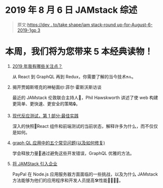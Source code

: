 # 2019 年 8 月 6 日 JAMstack 综述

> 原文:[https://dev . to/take shape/jam stack-round up-for-August-6-2019-1gp 3](https://dev.to/takeshape/jamstack-roundup-for-august-6th-2019-1gp3)

# 本周，我们将为您带来 5 本经典读物！

1.  [2019 年我有哪些关注点？](https://dev.to/michaelfriedman/what-tech-has-my-attention-in-2019-4bj4?utm_source=dormosheio&utm_campaign=dormosheio)

    从 React 到 GraphQL 再到 Redux，你需要了解的当今技术🔛🔝。

2.  揭开贾姆斯塔克的神秘面纱:菲尔·霍斯沃斯访谈

    最近的 JAMstack 伦敦联合主持人🎤，Phil Hawskworth 讲述了使 web 构建更简单、更快速、更安全的策略🔒。

3.  [现代反应测试，第 1 部分:最佳实践](https://blog.sapegin.me/all/react-testing-1-best-practices/)

    深入的快照📸React 组件和前端测试的当前状态，解释许多为什么，而不仅仅是如何。

4.  [graph QL 应用中的五个常见问题(以及如何修复)](https://www.freecodecamp.org/news/five-common-problems-in-graphql-apps-and-how-to-fix-them-ac74d37a293c/)

    学会释放力量💪通过避免这些开发错误，GraphQL 优雅的方法。

5.  [将 JAMStack 引入企业](https://www.infoq.com/presentations/jamstack-enterprise/?utm_campaign=infoq_content&utm_source=infoq&utm_medium=feed&utm_term=global)

    PayPal 在 Node.js 应用服务器方面面临的一些挑战，以及为什么 JAMstack 方法能够为他们的应用程序和开发人员提高🛠性能👩‍💻👨‍💻。